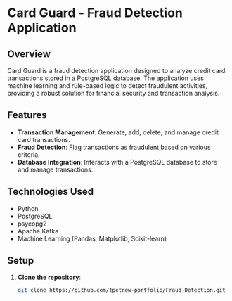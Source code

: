 # Card Guard - Fraud Detection Application

## Overview

Card Guard is a fraud detection application designed to analyze credit card transactions stored in a PostgreSQL database. The application uses machine learning and rule-based logic to detect fraudulent activities, providing a robust solution for financial security and transaction analysis.

## Features

- **Transaction Management**: Generate, add, delete, and manage credit card transactions.
- **Fraud Detection**: Flag transactions as fraudulent based on various criteria.
- **Database Integration**: Interacts with a PostgreSQL database to store and manage transactions.

## Technologies Used

- Python
- PostgreSQL
- psycopg2
- Apache Kafka
- Machine Learning (Pandas, Matplotlib, Scikit-learn)

## Setup

1. **Clone the repository**:
   ```bash
   git clone https://github.com/tpetrow-portfolio/Fraud-Detection.git
